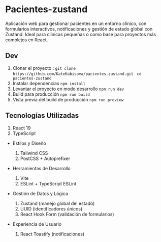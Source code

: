 #  Pacientes-zustand

Aplicación web para gestionar pacientes en un entorno clínico, con formularios interactivos, notificaciones y gestión de estado global con Zustand. Ideal para clínicas pequeñas o como base para proyectos más complejos en React.

## Dev

1. Clonar el proyecto :
   `git clone https://github.com/KateKabisova/pacientes-zustand.git `
   ` cd pacientes-zustand `
2. Instalar dependencias
   `npm install `
3. Levantar el proyecto en modo desarrollo
   `npm run dev `
4. Build para producción
   ` npm run build `
5. Vista previa del build de producción
   ` npm run preview `

## Tecnologías Utilizadas

1. React 19
2. TypeScript

- Estilos y Diseño
  1. Tailwind CSS
  2. PostCSS + Autoprefixer

- Herramientas de Desarrollo
  1. Vite
  2. ESLint + TypeScript ESLint

- Gestión de Datos y Lógica
  1. Zustand (manejo global del estado)
  2. UUID (identificadores únicos)
  3. React Hook Form (validación de formularios)


- Experiencia de Usuario
  1. React Toastify (notificaciones)
